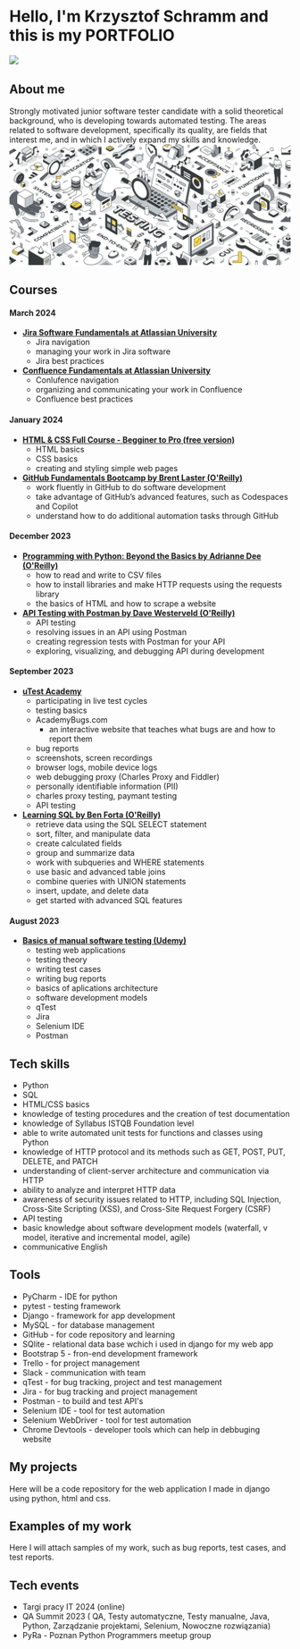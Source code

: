 # Hello, I'm Krzysztof Schramm and this is my PORTFOLIO
<a href="https://www.linkedin.com/in/krzysztof-s-6b6a97288/"><img src="https://img.shields.io/badge/LinkedIn-0077B5?style=for-the-badge&logo=linkedin&logoColor=white" /></a>
 
## About me
Strongly motivated junior software tester candidate with a solid theoretical background, who is developing towards automated testing. The areas related to software development, specifically its quality, are fields that interest me, and in which I actively expand my skills and knowledge.
![Design and Development](https://github.com/krzysztofschramm/krzysztofschramm/blob/main/TesterAdobeStock2.jpeg?raw=true)
## Courses
#### March 2024
- <b><a href="https://university.atlassian.com/student/award/LWLrSSgupfZRmev63yAoh7vh/">Jira Software Fundamentals at Atlassian University</a></b>
  - Jira navigation
  - managing your work in Jira software
  - Jira best practices
- <b><a href="https://university.atlassian.com/student/award/rB8gjHnJ8bRiqBun41WhSJyC">Confluence Fundamentals at Atlassian University</a></b>
  - Conlufence navigation
  - organizing and communicating your work in Confluence
  - Confluence best practices
#### January 2024
- <b><a href="https://courses.supersimple.dev/courses/html-css">HTML & CSS Full Course - Begginer to Pro (free version)</a></b>
  - HTML basics
  - CSS basics
  - creating and styling simple web pages
- <b><a href="https://www.oreilly.com/live-events/github-fundamentals-bootcamp/0636920099607/0636920099606/">GitHub Fundamentals Bootcamp by Brent Laster (O'Reilly)</a></b>
  - work fluently in GitHub to do software development
  - take advantage of GitHub’s advanced features, such as Codespaces and Copilot
  - understand how to do additional automation tasks through GitHub
#### December 2023
- <b><a href="https://learning.oreilly.com/live-events/programming-with-python-beyond-the-basics/0636920338703/">Programming with Python: Beyond the Basics by Adrianne Dee (O'Reilly)</a></b>
  - how to read and write to CSV files
  - how to install libraries and make HTTP requests using the requests library
  - the basics of HTML and how to scrape a website
- <b><a href="https://learning.oreilly.com/course/api-testing-with/9781789616569/">API Testing with Postman by Dave Westerveld (O'Reilly)</a></b>
  - API testing 
  - resolving issues in an API using Postman
  - creating regression tests with Postman for your API 
  - exploring, visualizing, and debugging API during development
#### September 2023
- <b><a href="https://www.utest.com/why-utest">uTest Academy</a></b>
   - participating in live test cycles
   - testing basics
   - AcademyBugs.com
     - an interactive website that teaches what bugs are and how to report them
   - bug reports
   - screenshots, screen recordings
   - browser logs, mobile device logs
   - web debugging proxy (Charles Proxy and Fiddler)
   - personally identifiable information (PII)
   - charles proxy testing, paymant testing
   - API testing
- <b><a href="https://learning.oreilly.com/course/learning-sql/9780134193700/">Learning SQL by Ben Forta (O'Reilly)</a></b>
   - retrieve data using the SQL SELECT statement
   - sort, filter, and manipulate data
   - create calculated fields
   - group and summarize data
   - work with subqueries and WHERE statements
   - use basic and advanced table joins
   - combine queries with UNION statements
   - insert, update, and delete data
   - get started with advanced SQL features
 #### August 2023
- <b><a href="https://www.udemy.com/certificate/UC-267f330e-ba96-461b-a85c-0eebfd4fa643/">Basics of manual software testing (Udemy)</a></b>
   - testing web applications
   - testing theory
   - writing test cases
   - writing bug reports
   - basics of aplications architecture
   - software development models
   - qTest
   - Jira
   - Selenium IDE
   - Postman
## Tech skills
- Python
- SQL
- HTML/CSS basics
- knowledge of testing procedures and the creation of test documentation
- knowledge of Syllabus ISTQB Foundation level
- able to write automated unit tests for functions and classes using Python
- knowledge of HTTP protocol and its methods such as GET, POST, PUT, DELETE, and PATCH
- understanding of client-server architecture and communication via HTTP
- ability to analyze and interpret HTTP data
- awareness of security issues related to HTTP, including SQL Injection, Cross-Site Scripting (XSS), and Cross-Site Request Forgery (CSRF)
- API testing
- basic knowledge about software development models (waterfall, v model, iterative and incremental model, agile)
- communicative English
## Tools 
- PyCharm - IDE for python
- pytest - testing framework
- Django - framework for app development
- MySQL - for database management
- GitHub - for code repository and learning
- SQlite - relational data base wchich i used in django for my web app
- Bootstrap 5 - fron-end development framework
- Trello - for project management
- Slack - communication with team
- qTest - for bug tracking, project and test management
- Jira - for bug tracking and project management
- Postman - to build and test API's
- Selenium IDE - tool for test automation
- Selenium WebDriver - tool for test automation
- Chrome Devtools - developer tools which can help in debbuging website
## My projects
Here will be a code repository for the web application I made in django using python, html and css.
## Examples of my work
Here I will attach samples of my work, such as bug reports, test cases, and test reports.
## Tech events
- Targi pracy IT 2024 (online)
- QA Summit 2023 ( QA, Testy automatyczne, Testy manualne, Java, Python, Zarządzanie projektami, Selenium, Nowoczne rozwiązania)
- PyRa - Poznan Python Programmers meetup group
